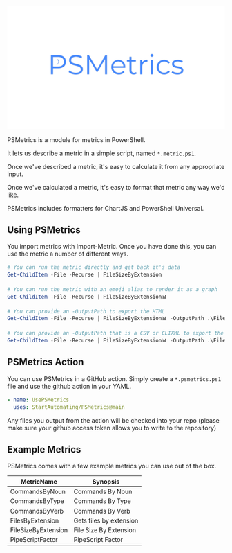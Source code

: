 <div align='center'>
<img src='assets/PSMetrics.png' alt='PSMetrics' />
</div>


PSMetrics is a module for metrics in PowerShell.

It lets us describe a metric in a simple script, named `*.metric.ps1`.

Once we've described a metric, it's easy to calculate it from any appropriate input.

Once we've calculated a metric, it's easy to format that metric any way we'd like.

PSMetrics includes formatters for ChartJS and PowerShell Universal.

## Using PSMetrics

You import metrics with Import-Metric.  Once you have done this, you can use the metric a number of different ways.

~~~PowerShell
# You can run the metric directly and get back it's data
Get-ChildItem -File -Recurse | FileSizeByExtension

# You can run the metric with an emoji alias to render it as a graph 
Get-ChildItem -File -Recurse | FileSizeByExtension📊

# You can provide an -OutputPath to export the HTML
Get-ChildItem -File -Recurse | FileSizeByExtension📊 -OutputPath .\FileSizeByExtension.html

# You can provide an -OutputPath that is a CSV or CLIXML to export the data
Get-ChildItem -File -Recurse | FileSizeByExtension📊 -OutputPath .\FileSizeByExtension.Clixml
~~~

## PSMetrics Action

You can use PSMetrics in a GitHub action.  Simply create a `*.psmetrics.ps1` file and use the github action in your YAML.

~~~yaml
- name: UsePSMetrics
  uses: StartAutomating/PSMetrics@main
~~~

Any files you output from the action will be checked into your repo (please make sure your github access token allows you to write to the repository)

## Example Metrics

PSMetrics comes with a few example metrics you can use out of the box.


|MetricName         |Synopsis               |
|-------------------|-----------------------|
|CommandsByNoun     |Commands By Noun       |
|CommandsByType     |Commands By Type       |
|CommandsByVerb     |Commands By Verb       |
|FilesByExtension   |Gets files by extension|
|FileSizeByExtension|File Size By Extension |
|PipeScriptFactor   |PipeScript Factor      |



